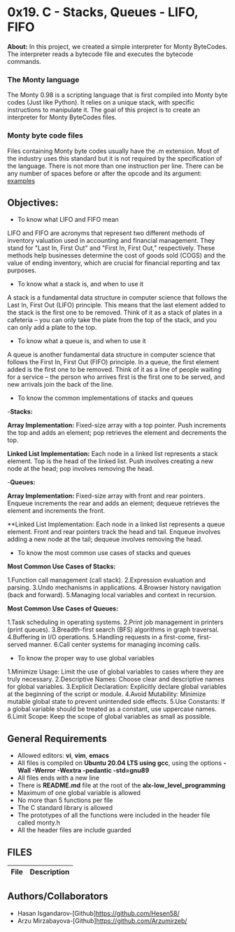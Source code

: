 # 0x19. C - Stacks, Queues - LIFO, FIFO
**About:** In this project, we created a simple interpreter for Monty ByteCodes. The interpreter reads a bytecode file and executes the bytecode commands.
### The Monty language
The Monty 0.98 is a scripting language that is first compiled into Monty byte codes (Just like Python). It relies on a unique stack, with specific instructions to manipulate it. The goal of this project is to create an interpreter for Monty ByteCodes files.
### Monty byte code files
Files containing Monty byte codes usually have the .m extension. Most of the industry uses this standard but it is not required by the specification of the language. There is not more than one instruction per line. There can be any number of spaces before or after the opcode and its argument: [examples](#Examples)

## Objectives:
* To know what LIFO and FIFO mean

LIFO and FIFO are acronyms that represent two different methods of inventory valuation used in accounting and financial management. They stand for "Last In, First Out" and "First In, First Out," respectively. These methods help businesses determine the cost of goods sold (COGS) and the value of ending inventory, which are crucial for financial reporting and tax purposes.

* To know what a stack is, and when to use it

A stack is a fundamental data structure in computer science that follows the Last In, First Out (LIFO) principle. This means that the last element added to the stack is the first one to be removed. Think of it as a stack of plates in a cafeteria – you can only take the plate from the top of the stack, and you can only add a plate to the top.

* To know what a queue is, and when to use it

A queue is another fundamental data structure in computer science that follows the First In, First Out (FIFO) principle. In a queue, the first element added is the first one to be removed. Think of it as a line of people waiting for a service – the person who arrives first is the first one to be served, and new arrivals join the back of the line.

* To know the common implementations of stacks and queues

-**Stacks:**

**Array Implementation:**
Fixed-size array with a top pointer.
Push increments the top and adds an element; pop retrieves the element and decrements the top.

**Linked List Implementation:**
Each node in a linked list represents a stack element.
Top is the head of the linked list.
Push involves creating a new node at the head; pop involves removing the head.

-**Queues:**

**Array Implementation:**
Fixed-size array with front and rear pointers.
Enqueue increments the rear and adds an element; dequeue retrieves the element and increments the front.

**Linked List Implementation:
Each node in a linked list represents a queue element.
Front and rear pointers track the head and tail.
Enqueue involves adding a new node at the tail; dequeue involves removing the head.

* To know the most common use cases of stacks and queues

**Most Common Use Cases of Stacks:**

1.Function call management (call stack).
2.Expression evaluation and parsing.
3.Undo mechanisms in applications.
4.Browser history navigation (back and forward).
5.Managing local variables and context in recursion.

**Most Common Use Cases of Queues:**

1.Task scheduling in operating systems.
2.Print job management in printers (print queues).
3.Breadth-first search (BFS) algorithms in graph traversal.
4.Buffering in I/O operations.
5.Handling requests in a first-come, first-served manner.
6.Call center systems for managing incoming calls.

* To know the proper way to use global variables

1.Minimize Usage:
Limit the use of global variables to cases where they are truly necessary.
2.Descriptive Names:
Choose clear and descriptive names for global variables.
3.Explicit Declaration:
Explicitly declare global variables at the beginning of the script or module.
4.Avoid Mutability:
Minimize mutable global state to prevent unintended side effects.
5.Use Constants:
If a global variable should be treated as a constant, use uppercase names.
6.Limit Scope:
Keep the scope of global variables as small as possible.

## General Requirements
* Allowed editors: **vi**, **vim**, **emacs**
* All files is compiled on **Ubuntu 20.04 LTS using gcc**, using the options **-Wall -Werror -Wextra -pedantic -std=gnu89**
* All files ends with a new line
* There is **README.md** file at the root of the **alx-low_level_programming**
* Maximum of one global variable is allowed
* No more than 5 functions per file
* The C standard library is allowed
* The prototypes of all the functions were included in the header file called monty.h
* All the header files are include guarded

## FILES
|File|Description|
|---|---|

## Authors/Collaborators
*	Hasan Isgandarov-[Github]https://github.com/Hesen58/
*	Arzu Mirzabayova-[Github]https://github.com/Arzumirzeb/
